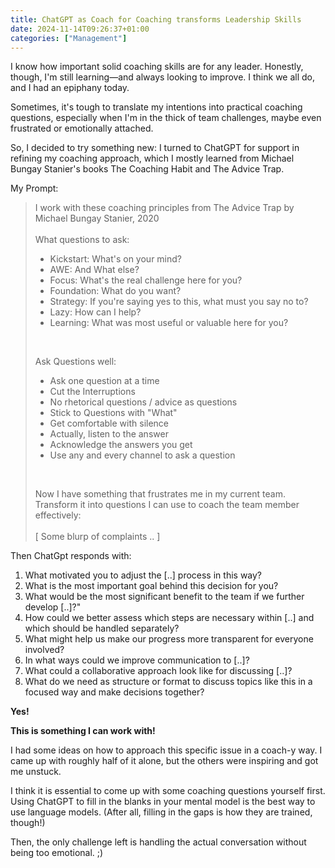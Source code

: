 ```yaml
---
title: ChatGPT as Coach for Coaching transforms Leadership Skills
date: 2024-11-14T09:26:37+01:00
categories: ["Management"]
---
```


I know how important solid coaching skills are for any leader. Honestly, though, I'm still learning—and always looking to improve. I think we all do, and I had an epiphany today.

Sometimes, it's tough to translate my intentions into practical coaching questions, especially when I'm in the thick of team challenges, maybe even frustrated or emotionally attached.

So, I decided to try something new: I turned to ChatGPT for support in refining my coaching approach, which I mostly learned from Michael Bungay Stanier's books The Coaching Habit and The Advice Trap.

My Prompt:
> I work with these coaching principles from The Advice Trap by Michael Bungay Stanier, 2020<br />
> <br />
> What questions to ask:
> - Kickstart: What's on your mind?
> - AWE: And What else?
> - Focus: What's the real challenge here for you?
> - Foundation: What do you want?
> - Strategy: If you're saying yes to this, what must you say no to?
> - Lazy: How can I help?
> - Learning: What was most useful or valuable here for you?
>
> <br />
>
> Ask Questions well:
> - Ask one question at a time
> - Cut the Interruptions
> - No rhetorical questions / advice as questions
> - Stick to Questions with "What"
> - Get comfortable with silence
> - Actually, listen to the answer
> - Acknowledge the answers you get
> - Use any and every channel to ask a question
>
> <br />
>
> Now I have something that frustrates me in my current team. Transform it into questions I can use to coach the team member effectively:<br />
> <br />
> [ Some blurp of complaints .. ]


Then ChatGpt responds with:

1. What motivated you to adjust the \[..\] process in this way?
2. What is the most important goal behind this decision for you?
3. What would be the most significant benefit to the team if we further develop \[..\]?"
4. How could we better assess which steps are necessary within \[..\] and which should be handled separately?
5. What might help us make our progress more transparent for everyone involved?
6. In what ways could we improve communication to \[..\]?
7. What could a collaborative approach look like for discussing \[..\]?
8. What do we need as structure or format to discuss topics like this in a focused way and make decisions together?

**Yes!**

**This is something I can work with!**

I had some ideas on how to approach this specific issue in a coach-y way. I came up with roughly half of it alone, but the others were inspiring and got me unstuck.

I think it is essential to come up with some coaching questions yourself first. Using ChatGPT to fill in the blanks in your mental model is the best way to use language models. (After all, filling in the gaps is how they are trained, though!)

Then, the only challenge left is handling the actual conversation without being too emotional. ;)
